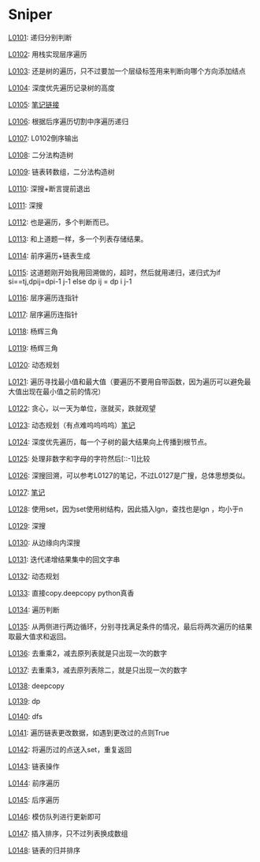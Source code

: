 # Sniper
[L0101](https://leetcode-cn.com/problems/symmetric-tree/): 递归分别判断

[L0102](https://leetcode-cn.com/problems/binary-tree-level-order-traversal/): 用栈实现层序遍历

[L0103](https://leetcode-cn.com/problems/binary-tree-zigzag-level-order-traversal/): 还是树的遍历，只不过要加一个层级标签用来判断向哪个方向添加结点

[L0104](https://leetcode-cn.com/problems/maximum-depth-of-binary-tree/): 深度优先遍历记录树的高度

[L0105](https://leetcode-cn.com/problems/construct-binary-tree-from-preorder-and-inorder-traversal/):
[笔记链接](http://www.sniper97.cn/index.php/note/algorithm/2935/)

[L0106](https://leetcode-cn.com/problems/construct-binary-tree-from-inorder-and-postorder-traversal/): 根据后序遍历切割中序遍历递归

[L0107](https://leetcode-cn.com/problems/binary-tree-level-order-traversal-ii/): L0102倒序输出

[L0108](https://leetcode-cn.com/problems/convert-sorted-array-to-binary-search-tree/): 二分法构造树

[L0109](https://leetcode-cn.com/problems/convert-sorted-list-to-binary-search-tree/): 链表转数组，二分法构造树

[L0110](https://leetcode-cn.com/problems/balanced-binary-tree/): 深搜+断言提前退出

[L0111](https://leetcode-cn.com/problems/minimum-depth-of-binary-tree/): 深搜

[L0112](https://leetcode-cn.com/problems/path-sum/): 也是遍历，多个判断而已。

[L0113](https://leetcode-cn.com/problems/path-sum/): 和上道题一样，多一个列表存储结果。

[L0114](https://leetcode-cn.com/problems/flatten-binary-tree-to-linked-list/): 前序遍历+链表生成

[L0115](https://leetcode-cn.com/problems/distinct-subsequences/): 这道题刚开始我用回溯做的，超时，然后就用递归，递归式为if si==tj,dpij=dpi-1 j-1 else dp ij = dp i j-1

[L0116](https://leetcode-cn.com/problems/populating-next-right-pointers-in-each-node/): 层序遍历连指针

[L0117](https://leetcode-cn.com/problems/populating-next-right-pointers-in-each-node-ii/): 层序遍历连指针

[L0118](https://leetcode-cn.com/problems/pascals-triangle/): 杨辉三角

[L0119](https://leetcode-cn.com/problems/pascals-triangle-ii/): 杨辉三角

[L0120](https://leetcode-cn.com/problems/pascals-triangle-ii/): 动态规划

[L0121](https://leetcode-cn.com/problems/best-time-to-buy-and-sell-stock/): 遍历寻找最小值和最大值（要遍历不要用自带函数，因为遍历可以避免最大值出现在最小值之前的情况）

[L0122](https://leetcode-cn.com/problems/best-time-to-buy-and-sell-stock-ii/): 贪心，以一天为单位，涨就买，跌就观望

[L0123](https://leetcode-cn.com/problems/best-time-to-buy-and-sell-stock-iii/): 动态规划（有点难呜呜呜呜）[笔记](http://www.sniper97.cn/index.php/note/algorithm/3419/)

[L0124](https://leetcode-cn.com/problems/binary-tree-maximum-path-sum/): 深度优先遍历，每一个子树的最大结果向上传播到根节点。

[L0125](https://leetcode-cn.com/problems/valid-palindrome/): 处理非数字和字母的字符然后[::-1]比较

[L0126](https://leetcode-cn.com/problems/word-ladder-ii/): 深搜回溯，可以参考L0127的笔记，不过L0127是广搜，总体思想类似。

[L0127](https://leetcode-cn.com/problems/word-ladder/): [笔记](http://www.sniper97.cn/index.php/note/algorithm/3430/)

[L0128](https://leetcode-cn.com/problems/longest-consecutive-sequence/): 使用set，因为set使用树结构，因此插入lgn，查找也是lgn ，均小于n

[L0129](https://leetcode-cn.com/problems/sum-root-to-leaf-numbers/): 深搜

[L0130](https://leetcode-cn.com/problems/surrounded-regions/): 从边缘向内深搜

[L0131](https://leetcode-cn.com/problems/palindrome-partitioning/): 迭代递增结果集中的回文字串

[L0132](https://leetcode-cn.com/problems/palindrome-partitioning-ii/): 动态规划

[L0133](https://leetcode-cn.com/problems/palindrome-partitioning-ii/): 直接copy.deepcopy   python真香

[L0134](https://leetcode-cn.com/problems/gas-station/): 遍历判断

[L0135](https://leetcode-cn.com/problems/candy/): 从两侧进行两边循环，分别寻找满足条件的情况，最后将两次遍历的结果取最大值求和返回。

[L0136](https://leetcode-cn.com/problems/single-number/): 去重乘2，减去原列表就是只出现一次的数字

[L0137](https://leetcode-cn.com/problems/single-number-ii/): 去重乘3，减去原列表除二，就是只出现一次的数字

[L0138](https://leetcode-cn.com/problems/copy-list-with-random-pointer/): deepcopy

[L0139](https://leetcode-cn.com/problems/word-break/): dp

[L0140](https://leetcode-cn.com/problems/word-break-ii/): dfs

[L0141](https://leetcode-cn.com/problems/linked-list-cycle/): 遍历链表更改数据，如遇到更改过的点则True

[L0142](https://leetcode-cn.com/problems/linked-list-cycle-ii/): 将遍历过的点送入set，重复返回

[L0143](https://leetcode-cn.com/problems/reorder-list/): 链表操作

[L0144](https://leetcode-cn.com/problems/binary-tree-preorder-traversal/): 前序遍历

[L0145](https://leetcode-cn.com/problems/binary-tree-postorder-traversal/): 后序遍历

[L0146](https://leetcode-cn.com/problems/lru-cache/): 模仿队列进行更新即可

[L0147](https://leetcode-cn.com/problems/insertion-sort-list/): 插入排序，只不过列表换成数组

[L0148](https://leetcode-cn.com/problems/sort-list/): 链表的归并排序





